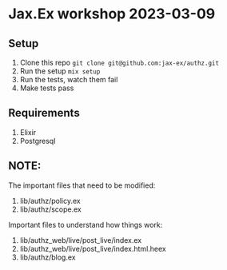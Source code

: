 # Jax.Ex workshop 2023-03-09

## Setup

1. Clone this repo `git clone git@github.com:jax-ex/authz.git`
2. Run the setup `mix setup`
3. Run the tests, watch them fail
4. Make tests pass

## Requirements

1. Elixir
2. Postgresql

## NOTE:

The important files that need to be modified:

1. lib/authz/policy.ex
2. lib/authz/scope.ex

Important files to understand how things work:

1. lib/authz_web/live/post_live/index.ex
2. lib/authz_web/live/post_live/index.html.heex
3. lib/authz/blog.ex


